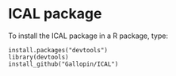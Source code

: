 # ICAL package

To install the ICAL package in a R package, type:

```{r}
install.packages("devtools")
library(devtools)
install_github("Gallopin/ICAL")
```
